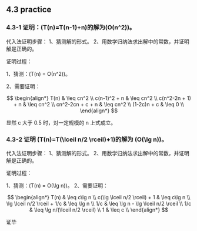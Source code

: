 ## 4.3 practice

### 4.3-1 证明：\(T(n)=T(n-1)+n\)的解为\(Ο(n^2)\)。

代入法证明步骤：
1、猜测解的形式。
2、用数学归纳法求出解中的常数，并证明解是正确的。

证明过程：

1、猜测：\(T(n) = Ο(n^2)\)。

2、需要证明：

$$
\begin{align*}
T(n) & \leq cn^2 \\
c(n-1)^2 + n & \leq cn^2 \\
c(n^2-2n + 1) + n & \leq cn^2 \\
cn^2-2cn + c + n & \leq cn^2 \\
(1-2c)n + c & \leq 0 \\
\end{align*}
$$

显然 c 大于 0.5 时，对一定规模的 n 上式成立。

### 4.3-2 证明 \(T(n)=T(\lceil n/2 \rceil)+1\)的解为 \(Ο(\lg n)\)。

代入法证明步骤：
1、猜测解的形式。
2、用数学归纳法求出解中的常数，并证明解是正确的。

证明过程：

1、猜测：\(T(n) = Ο(\lg n)\)。
2、需要证明：

$$
\begin{align*}
T(n) & \leq c\lg n \\
c(\lg \lceil n/2 \rceil) + 1 & \leq c\lg n \\
\lg \lceil n/2 \rceil + 1/c & \leq \lg n \\
1/c & \leq \lg n - \lg \lceil n/2 \rceil \\
1/c & \leq \lg n/(\lceil n/2 \rceil) \\
1 & \leq c \\
\end{align*}
$$

证毕